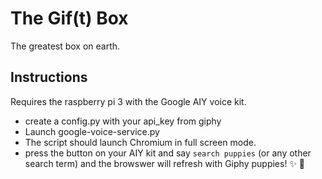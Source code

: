 # The Gif(t) Box

The greatest box on earth.

## Instructions
Requires the raspberry pi 3 with the Google AIY voice kit.
 - create a config.py with your api_key from giphy
 - Launch google-voice-service.py
 - The script should launch Chromium in full screen mode.
 - press the button on your AIY kit and say `search puppies` (or any other search term) and the browswer will refresh with Giphy puppies! :sparkles: :dog:
